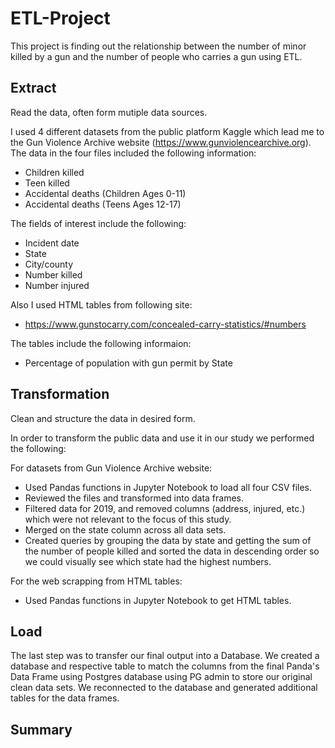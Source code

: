 # ETL-Project
This project is finding out the relationship between the number of minor killed by a gun and the number of people who carries a gun using ETL.

## Extract

Read the data, often form mutiple data sources. 

I used 4 different datasets from the public platform Kaggle which lead me to the Gun Violence Archive website (https://www.gunviolencearchive.org). 
The data in the four files included the following information:

*	Children killed
*	Teen killed
*	Accidental deaths (Children Ages 0-11)
* Accidental deaths (Teens Ages 12-17)

The fields of interest include the following:

*	Incident date
*	State
*	City/county
*	Number killed
*	Number injured
 
Also I used HTML tables from following site:
*   https://www.gunstocarry.com/concealed-carry-statistics/#numbers

The tables include the following informaion:
*   Percentage of population with gun permit by State

## Transformation 

Clean and structure the data in desired form.

In order to transform the public data and use it in our study we performed the following:

For datasets from Gun Violence Archive website:
* Used Pandas functions in Jupyter Notebook to load all four CSV files.
* Reviewed the files and transformed into data frames.
* Filtered data for 2019, and removed columns (address, injured, etc.) which were not    relevant to the focus of this study.
* Merged on the state column across all data sets. 
* Created queries by grouping the data by state and getting the sum of the number of people killed and sorted the data in descending order so we could visually see which state had the highest numbers.

For the web scrapping from HTML tables:
* Used Pandas functions in Jupyter Notebook to get HTML tables. 

## Load
The last step was to transfer our final output into a Database. We created a database and respective table to match the columns from the final Panda's Data Frame using Postgres database using PG admin to store our original clean data sets. We reconnected to the database and generated additional tables for the data frames. 

## Summary


